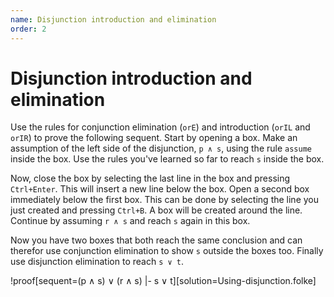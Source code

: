 ```yaml
---
name: Disjunction introduction and elimination
order: 2
---
```


# Disjunction introduction and elimination
Use the rules for conjunction elimination (`orE`) and introduction (`orIL` and `orIR`) to prove the following sequent. Start by opening a box. Make an assumption of the left side of the disjunction, `p ∧ s`, using the rule `assume` inside the box. Use the rules you've learned so far to reach `s` inside the box.

Now, close the box by selecting the last line in the box and pressing `Ctrl+Enter`. This will insert a new line below the box. Open a second box immediately below the first box. This can be done by selecting the line you just created and pressing `Ctrl+B`. A box will be created around the line. Continue by assuming `r ∧ s` and reach `s` again in this box.

Now you have two boxes that both reach the same conclusion and can therefor use conjunction elimination to show `s` outside the boxes too. Finally use disjunction elimination to reach `s ∨ t`.

!proof[sequent=(p ∧ s) ∨ (r ∧ s) |- s ∨ t][solution=Using-disjunction.folke]